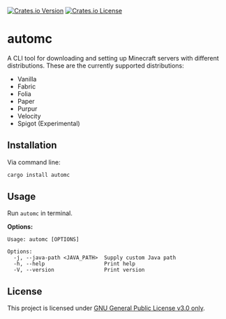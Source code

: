 [![Crates.io Version](https://img.shields.io/crates/v/automc)](https://crates.io/crates/automc)
[![Crates.io License](https://img.shields.io/crates/l/automc)](https://github.com/TgZ39/automc/blob/master/LICENSE)
# automc

A CLI tool for downloading and setting up Minecraft servers with different distributions. These are the currently supported distributions:
- Vanilla
- Fabric
- Folia
- Paper
- Purpur
- Velocity
- Spigot (Experimental)


## Installation

Via command line:

```sh
cargo install automc
```
## Usage

Run `automc` in terminal.

**Options:**

```
Usage: automc [OPTIONS]

Options:
  -j, --java-path <JAVA_PATH>  Supply custom Java path
  -h, --help                   Print help
  -V, --version                Print version
```


## License

This project is licensed under [GNU General Public License v3.0 only](https://spdx.org/licenses/GPL-3.0-only.html).

